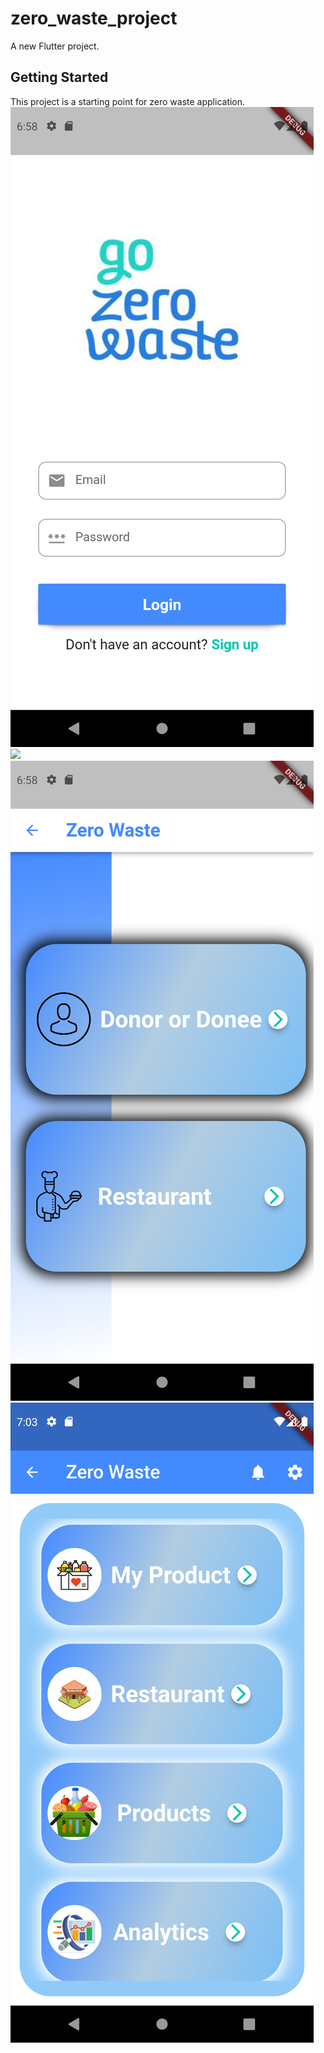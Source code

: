 # zero_waste_project

A new Flutter project.

## Getting Started

This project is a starting point for zero waste application.
![](login.png)
![](signUp.png)
![](DorR.png)
![](main.png)
